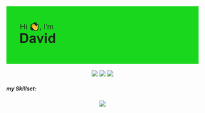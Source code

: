 <img src="header.png">



<p align="center">
  <img src="https://badges.pufler.dev/visits/DavidRabl/DavidRabl">
  <img src="https://badges.pufler.dev/years/DavidRabl">
  <img src="https://badges.pufler.dev/repos/DavidRabl">
</p>


<h5 alignt="center"> my Skillset: </h5>
<p align="center">
  <a href="https://skillicons.dev">
    <img src="https://skillicons.dev/icons?i=git,html,css,cs,dotnet,visualstudio,vscode" />
  </a>
</p>
